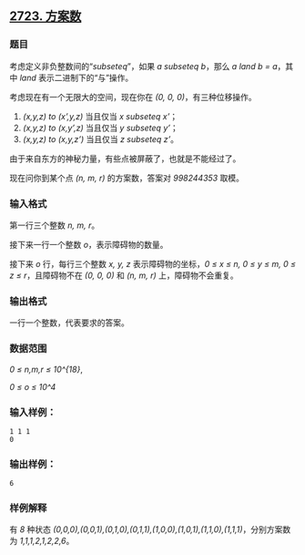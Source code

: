 ## [2723. 方案数](https://www.acwing.com/problem/content/2725/)

### 题目

考虑定义非负整数间的“*subseteq*”，如果 *a subseteq b*，那么 *a land b = a*，其中 *land* 表示二进制下的“与”操作。

考虑现在有一个无限大的空间，现在你在 *(0, 0, 0)*，有三种位移操作。

1. *(x,y,z) to (x’,y,z)* 当且仅当 *x subseteq x’*；
2. *(x,y,z) to (x,y’,z)* 当且仅当 *y subseteq y’*；
3. *(x,y,z) to (x,y,z’)* 当且仅当 *z subseteq z’*。

由于来自东方的神秘力量，有些点被屏蔽了，也就是不能经过了。

现在问你到某个点 *(n, m, r)* 的方案数，答案对 *998244353* 取模。

### 输入格式

第一行三个整数 *n, m, r*。

接下来一行一个整数 *o*，表示障碍物的数量。

接下来 *o* 行，每行三个整数 *x, y, z* 表示障碍物的坐标，*0 ≤ x ≤ n, 0 ≤ y ≤ m, 0 ≤ z ≤ r*，且障碍物不在 *(0, 0, 0)* 和 *(n, m, r)* 上，障碍物不会重复。

### 输出格式

一行一个整数，代表要求的答案。

### 数据范围

*0 ≤ n,m,r ≤ 10^{18}*,

*0 ≤ o ≤ 10^4*

### 输入样例：

```
1 1 1
0
```

### 输出样例：

```
6
```

### 样例解释

有 *8* 种状态 *(0,0,0),(0,0,1),(0,1,0),(0,1,1),(1,0,0),(1,0,1),(1,1,0),(1,1,1)*，分别方案数为 *1,1,1,2,1,2,2,6*。
